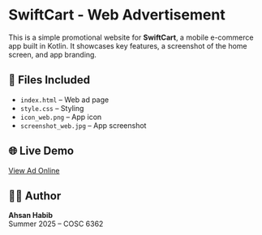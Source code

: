 # SwiftCart - Web Advertisement

This is a simple promotional website for **SwiftCart**, a mobile e-commerce app built in Kotlin. It showcases key features, a screenshot of the home screen, and app branding.

## 🔹 Files Included
- `index.html` – Web ad page
- `style.css` – Styling
- `icon_web.png` – App icon
- `screenshot_web.jpg` – App screenshot

## 🌐 Live Demo
[View Ad Online](https://ahsanhabib98.github.io/swiftcart-ad/)  

## 👨‍💻 Author
**Ahsan Habib**  
Summer 2025 – COSC 6362  
